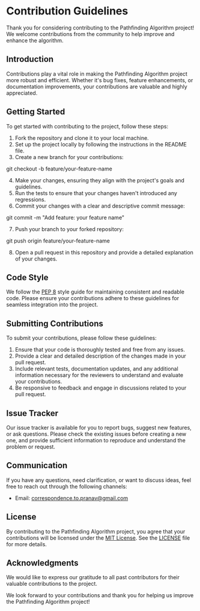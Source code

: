 # Contribution Guidelines

Thank you for considering contributing to the Pathfinding Algorithm project! We welcome contributions from the community to help improve and enhance the algorithm.

## Introduction

Contributions play a vital role in making the Pathfinding Algorithm project more robust and efficient. Whether it's bug fixes, feature enhancements, or documentation improvements, your contributions are valuable and highly appreciated.

## Getting Started

To get started with contributing to the project, follow these steps:

1. Fork the repository and clone it to your local machine.
2. Set up the project locally by following the instructions in the README file.
3. Create a new branch for your contributions:

git checkout -b feature/your-feature-name

4. Make your changes, ensuring they align with the project's goals and guidelines.
5. Run the tests to ensure that your changes haven't introduced any regressions.
6. Commit your changes with a clear and descriptive commit message:

git commit -m "Add feature: your feature name"

7. Push your branch to your forked repository:

git push origin feature/your-feature-name

8. Open a pull request in this repository and provide a detailed explanation of your changes.

## Code Style

We follow the [PEP 8](https://www.python.org/dev/peps/pep-0008/) style guide for maintaining consistent and readable code. Please ensure your contributions adhere to these guidelines for seamless integration into the project.

## Submitting Contributions

To submit your contributions, please follow these guidelines:

1. Ensure that your code is thoroughly tested and free from any issues.
2. Provide a clear and detailed description of the changes made in your pull request.
3. Include relevant tests, documentation updates, and any additional information necessary for the reviewers to understand and evaluate your contributions.
4. Be responsive to feedback and engage in discussions related to your pull request.

## Issue Tracker

Our issue tracker is available for you to report bugs, suggest new features, or ask questions. Please check the existing issues before creating a new one, and provide sufficient information to reproduce and understand the problem or request.

## Communication

If you have any questions, need clarification, or want to discuss ideas, feel free to reach out through the following channels:

- Email: correspondence.to.pranav@gmail.com

## License

By contributing to the Pathfinding Algorithm project, you agree that your contributions will be licensed under the [MIT License](LICENSE). See the [LICENSE](LICENSE) file for more details.

## Acknowledgments

We would like to express our gratitude to all past contributors for their valuable contributions to the project.

We look forward to your contributions and thank you for helping us improve the Pathfinding Algorithm project!

